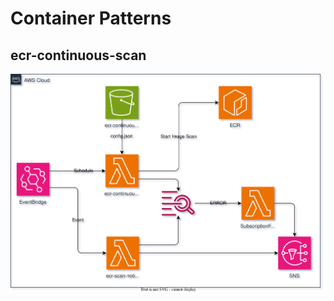 # Container Patterns

## ecr-continuous-scan

![](./usecases/ecr-continuous-scan/overview.drawio.svg)
